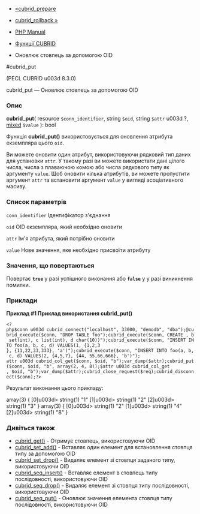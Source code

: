 - [«cubrid_prepare](function.cubrid-prepare.md)
- [cubrid_rollback »](function.cubrid-rollback.md)

- [PHP Manual](index.md)
- [Функції CUBRID](ref.cubrid.md)
- Оновлює стовпець за допомогою OID

#cubrid_put

(PECL CUBRID u003d 8.3.0)

cubrid_put — Оновлює стовпець за допомогою OID

### Опис

**cubrid_put**(
resource `$conn_identifier`,
string `$oid`,
string `$attr` u003d ?,
[mixed](language.types.declarations.md#language.types.declarations.mixed)
`$value`
): bool

Функція **cubrid_put()** використовується для оновлення атрибута екземпляра
цього `oid`.

Ви можете оновити один атрибут, використовуючи рядковий тип даних для
установки `attr`. У такому разі ви можете використати дані цілого
числа, числа з плаваючою комою або числа рядкового типу як
аргументу `value`. Щоб оновити кілька атрибутів, ви можете
пропустити аргумент `attr` та встановити аргумент `value` у вигляді
асоціативного масиву.

### Список параметрів

`conn_identifier`
Ідентифікатор з'єднання

`oid`
OID екземпляра, який необхідно оновити

`attr`
Ім'я атрибута, який потрібно оновити

`value`
Нове значення, яке необхідно присвоїти атрибуту

### Значення, що повертаються

Повертає **`true`** у разі успішного виконання або **`false`** у
у разі виникнення помилки.

### Приклади

**Приклад #1 Приклад використання **cubrid_put()****

` <?php$conn u003d cubrid_connect("localhost", 33000, "demodb", "dba");@cubrid_execute($conn, "DROP TABLE foo");cubrid_execute($conn, CREATE , b set(int), c list(int), d char(10))");cubrid_execute($conn, "INSERT INTO foo(a, b, c, d) VALUES(1, {1,2,3 }, {11,22,33,333}, 'a')");cubrid_execute($conn, "INSERT INTO foo(a, b, c, d) VALUES(2, {4,5,7}, {44, 55,66,666}, 'b')"); attr u003d cubrid_col_get($conn, $oid, "b");var_dump($attr);cubrid_put($conn, $oid, "b", array(2, 4, 8));$attr u003d cubrid_col_get , $oid, "b");var_dump($attr);cubrid_close_request($req);cubrid_disconnect($conn);?> `

Результат виконання цього прикладу:

array(3) {
[0]u003d>
string(1) "1"
[1]u003d>
string(1) "2"
[2]u003d>
string(1) "3"
}
array(3) {
[0]u003d>
string(1) "2"
[1]u003d>
string(1) "4"
[2]u003d>
string(1) "8"
}

### Дивіться також

- [cubrid_get()](function.cubrid-get.md) - Отримує стовпець,
використовуючи OID
- [cubrid_set_add()](function.cubrid-set-add.md) - Вставляє один
елемент для встановлення стовпця типу за допомогою OID
- [cubrid_set_drop()](function.cubrid-set-drop.md) - Видаляє елемент
зі стовпця заданого типу, використовуючи OID
- [cubrid_seq_insert()](function.cubrid-seq-insert.md) - Вставляє
елемент в стовпець типу послідовності, використовуючи OID
- [cubrid_seq_drop()](function.cubrid-seq-drop.md) - Видаляє елемент
зі стовпця типу послідовності, використовуючи OID
- [cubrid_seq_put()](function.cubrid-seq-put.md) - Оновлює
значення елемента стовпця типу послідовності, використовуючи OID
